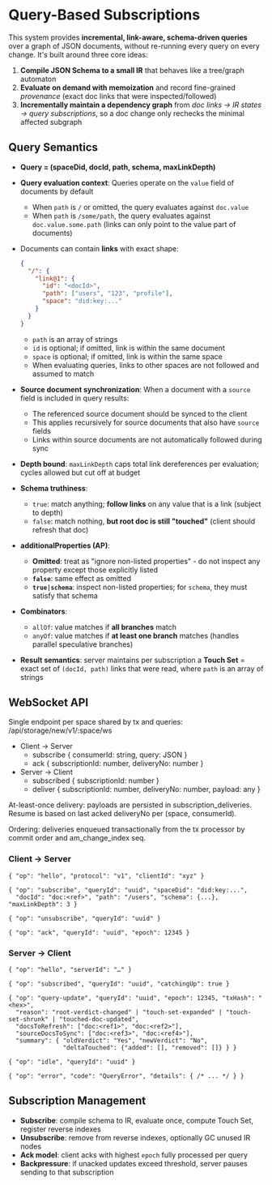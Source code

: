 # Query-Based Subscriptions

This system provides **incremental, link-aware, schema-driven queries** over a
graph of JSON documents, without re-running every query on every change. It's
built around three core ideas:

1. **Compile JSON Schema to a small IR** that behaves like a tree/graph
   automaton
2. **Evaluate on demand with memoization** and record fine-grained _provenance_
   (exact doc links that were inspected/followed)
3. **Incrementally maintain a dependency graph** from _doc links → IR states →
   query subscriptions_, so a doc change only rechecks the minimal affected
   subgraph

## Query Semantics

- **Query = (spaceDid, docId, path, schema, maxLinkDepth)**
- **Query evaluation context**: Queries operate on the `value` field of
  documents by default
  - When `path` is `/` or omitted, the query evaluates against `doc.value`
  - When `path` is `/some/path`, the query evaluates against
    `doc.value.some.path` (links can only point to the value part of documents)
- Documents can contain **links** with exact shape:

  ```json
  {
    "/": {
      "link@1": {
        "id": "<docId>",
        "path": ["users", "123", "profile"],
        "space": "did:key:..."
      }
    }
  }
  ```

  - `path` is an array of strings
  - `id` is optional; if omitted, link is within the same document
  - `space` is optional; if omitted, link is within the same space
  - When evaluating queries, links to other spaces are not followed and assumed
    to match
- **Source document synchronization**: When a document with a `source` field is
  included in query results:
  - The referenced source document should be synced to the client
  - This applies recursively for source documents that also have `source` fields
  - Links within source documents are not automatically followed during sync
- **Depth bound**: `maxLinkDepth` caps total link dereferences per evaluation;
  cycles allowed but cut off at budget
- **Schema truthiness**:
  - `true`: match anything; **follow links** on any value that is a link
    (subject to depth)
  - `false`: match nothing, **but root doc is still "touched"** (client should
    refresh that doc)
- **additionalProperties (AP)**:
  - **Omitted**: treat as "ignore non-listed properties" - do not inspect any
    property except those explicitly listed
  - **`false`**: same effect as omitted
  - **`true|schema`**: inspect non-listed properties; for `schema`, they must
    satisfy that schema
- **Combinators**:
  - `allOf`: value matches if **all branches** match
  - `anyOf`: value matches if **at least one branch** matches (handles parallel
    speculative branches)
- **Result semantics**: server maintains per subscription a **Touch Set** =
  exact set of `(docId, path)` links that were read, where `path` is an array of
  strings

## WebSocket API

Single endpoint per space shared by tx and queries: /api/storage/new/v1/:space/ws

- Client → Server
  - subscribe { consumerId: string, query: JSON }
  - ack { subscriptionId: number, deliveryNo: number }
- Server → Client
  - subscribed { subscriptionId: number }
  - deliver { subscriptionId: number, deliveryNo: number, payload: any }

At-least-once delivery: payloads are persisted in subscription_deliveries. Resume is based on last acked deliveryNo per (space, consumerId).

Ordering: deliveries enqueued transactionally from the tx processor by commit order and am_change_index seq.

### Client → Server

```jsonc
{ "op": "hello", "protocol": "v1", "clientId": "xyz" }

{ "op": "subscribe", "queryId": "uuid", "spaceDid": "did:key:...", 
  "docId": "doc:<ref>", "path": "/users", "schema": {...}, "maxLinkDepth": 3 }

{ "op": "unsubscribe", "queryId": "uuid" }

{ "op": "ack", "queryId": "uuid", "epoch": 12345 }
```

### Server → Client

```jsonc
{ "op": "hello", "serverId": "…" }

{ "op": "subscribed", "queryId": "uuid", "catchingUp": true }

{ "op": "query-update", "queryId": "uuid", "epoch": 12345, "txHash": "<hex>", 
  "reason": "root-verdict-changed" | "touch-set-expanded" | "touch-set-shrunk" | "touched-doc-updated",
  "docsToRefresh": ["doc:<ref1>", "doc:<ref2>"],
  "sourceDocsToSync": ["doc:<ref3>", "doc:<ref4>"],
  "summary": { "oldVerdict": "Yes", "newVerdict": "No", 
               "deltaTouched": {"added": [], "removed": []} } }

{ "op": "idle", "queryId": "uuid" }

{ "op": "error", "code": "QueryError", "details": { /* ... */ } }
```

## Subscription Management

- **Subscribe**: compile schema to IR, evaluate once, compute Touch Set,
  register reverse indexes
- **Unsubscribe**: remove from reverse indexes, optionally GC unused IR nodes
- **Ack model**: client acks with highest `epoch` fully processed per query
- **Backpressure**: if unacked updates exceed threshold, server pauses sending
  to that subscription
